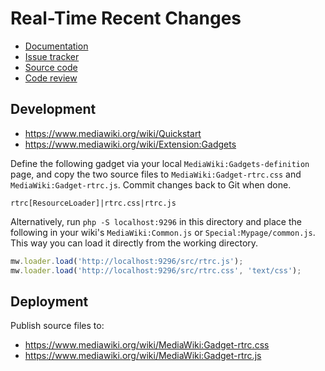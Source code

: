# Real-Time Recent Changes

* [Documentation](https://meta.wikimedia.org/wiki/RTRC)
* [Issue tracker](https://phabricator.wikimedia.org/tag/gadget-rtrc/)
* [Source code](https://gerrit.wikimedia.org/g/mediawiki/gadgets/RTRC)
* [Code review](https://gerrit.wikimedia.org/r/q/project:mediawiki/gadgets/RTRC)

## Development

* https://www.mediawiki.org/wiki/Quickstart
* https://www.mediawiki.org/wiki/Extension:Gadgets

Define the following gadget via your local `MediaWiki:Gadgets-definition` page,
and copy the two source files to `MediaWiki:Gadget-rtrc.css` and
`MediaWiki:Gadget-rtrc.js`. Commit changes back to Git when done.

```
rtrc[ResourceLoader]|rtrc.css|rtrc.js
```

Alternatively, run `php -S localhost:9296` in this directory and
place the following in your wiki's `MediaWiki:Common.js` or
`Special:Mypage/common.js`. This way you can load it directly from
the working directory.

```js
mw.loader.load('http://localhost:9296/src/rtrc.js');
mw.loader.load('http://localhost:9296/src/rtrc.css', 'text/css');
```

## Deployment

Publish source files to:

* https://www.mediawiki.org/wiki/MediaWiki:Gadget-rtrc.css
* https://www.mediawiki.org/wiki/MediaWiki:Gadget-rtrc.js
